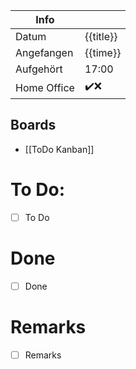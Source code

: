 |Info| |
|-----|----|
|Datum|{{title}}|
|Angefangen|{{time}}|
|Aufgehört|17:00|
|Home Office|✔️❌| 

## Boards
- [[ToDo Kanban]]

# To Do:
- [ ] To Do


# Done
- [ ] Done

# Remarks
- [ ] Remarks